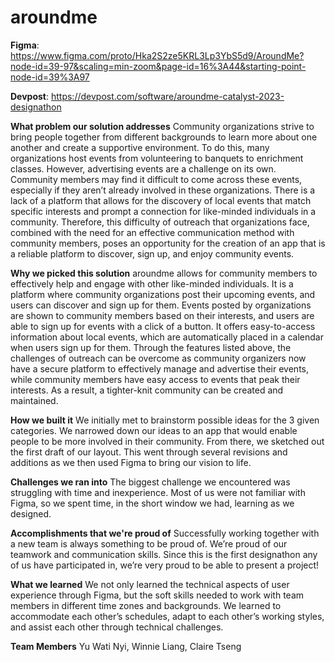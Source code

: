 # aroundme

**Figma**: https://www.figma.com/proto/Hka2S2ze5KRL3Lp3YbS5d9/AroundMe?node-id=39-97&scaling=min-zoom&page-id=16%3A44&starting-point-node-id=39%3A97

**Devpost**: https://devpost.com/software/aroundme-catalyst-2023-designathon

**What problem our solution addresses**
Community organizations strive to bring people together from different backgrounds to learn more about one another and create a supportive environment. To do this, many organizations host events from volunteering to banquets to enrichment classes. However, advertising events are a challenge on its own. Community members may find it difficult to come across these events, especially if they aren’t already involved in these organizations. There is a lack of a platform that allows for the discovery of local events that match specific interests and prompt a connection for like-minded individuals in a community. Therefore, this difficulty of outreach that organizations face, combined with the need for an effective communication method with community members, poses an opportunity for the creation of an app that is a reliable platform to discover, sign up, and enjoy community events.

**Why we picked this solution**
aroundme allows for community members to effectively help and engage with other like-minded individuals. It is a platform where community organizations post their upcoming events, and users can discover and sign up for them. Events posted by organizations are shown to community members based on their interests, and users are able to sign up for events with a click of a button. It offers easy-to-access information about local events, which are automatically placed in a calendar when users sign up for them. Through the features listed above, the challenges of outreach can be overcome as community organizers now have a secure platform to effectively manage and advertise their events, while community members have easy access to events that peak their interests. As a result, a tighter-knit community can be created and maintained.

**How we built it**
We initially met to brainstorm possible ideas for the 3 given categories. We narrowed down our ideas to an app that would enable people to be more involved in their community. From there, we sketched out the first draft of our layout. This went through several revisions and additions as we then used Figma to bring our vision to life.

**Challenges we ran into**
The biggest challenge we encountered was struggling with time and inexperience. Most of us were not familiar with Figma, so we spent time, in the short window we had, learning as we designed.

**Accomplishments that we're proud of**
Successfully working together with a new team is always something to be proud of. We’re proud of our teamwork and communication skills. Since this is the first designathon any of us have participated in, we’re very proud to be able to present a project!

**What we learned**
We not only learned the technical aspects of user experience through Figma, but the soft skills needed to work with team members in different time zones and backgrounds. We learned to accommodate each other’s schedules, adapt to each other’s working styles, and assist each other through technical challenges.

**Team Members**
Yu Wati Nyi,
Winnie Liang,
Claire Tseng
